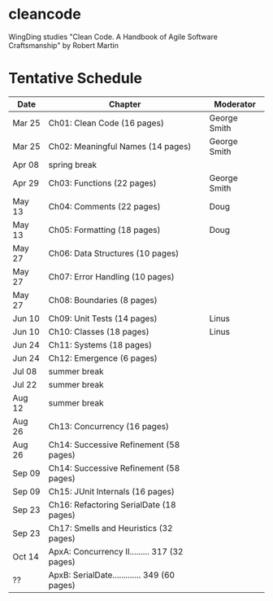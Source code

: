 # cleancode
WingDing studies "Clean Code.  A Handbook of Agile Software Craftsmanship" by Robert Martin

# Tentative Schedule 

| Date | Chapter | Moderator |
|------|---------|-----------|
|Mar 25|Ch01: Clean Code (16 pages)|George Smith|
|Mar 25|Ch02: Meaningful Names (14 pages)|George Smith|
|Apr 08|spring break||
|Apr 29|Ch03: Functions (22 pages)|George Smith|
|May 13|Ch04: Comments (22 pages)|Doug|
|May 13|Ch05: Formatting (18 pages)|Doug|
|May 27|Ch06: Data Structures (10 pages)||
|May 27|Ch07: Error Handling (10 pages)||
|May 27|Ch08: Boundaries (8 pages)||
|Jun 10|Ch09: Unit Tests (14 pages)|Linus|
|Jun 10|Ch10: Classes (18 pages)|Linus|
|Jun 24|Ch11: Systems (18 pages)|
|Jun 24|Ch12: Emergence (6 pages)|
|Jul 08|summer break|
|Jul 22|summer break|
|Aug 12|summer break|
|Aug 26|Ch13: Concurrency (16 pages)|
|Aug 26|Ch14: Successive Refinement (58 pages)|
|Sep 09|Ch14: Successive Refinement (58 pages)|
|Sep 09|Ch15: JUnit Internals (16 pages)|
|Sep 23|Ch16: Refactoring SerialDate (18 pages)|
|Sep 23|Ch17: Smells and Heuristics (32 pages)|
|Oct 14|ApxA:  Concurrency II......... 317 (32 pages)|
|??|ApxB:  SerialDate............. 349 (60 pages)|
